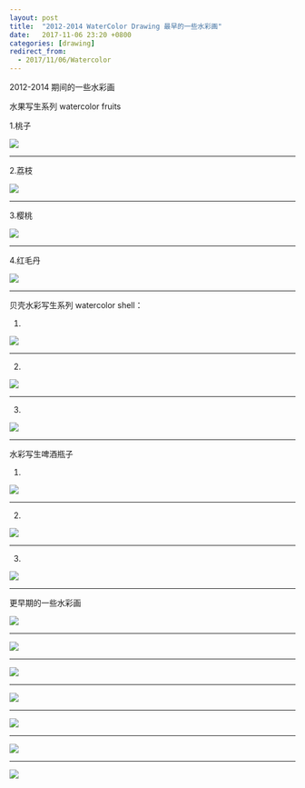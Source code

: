 ```yaml
---
layout: post
title:  "2012-2014 WaterColor Drawing 最早的一些水彩画"
date:   2017-11-06 23:20 +0800
categories: [drawing]
redirect_from:
  - 2017/11/06/Watercolor
---
```


2012-2014 期间的一些水彩画



水果写生系列  watercolor fruits

1.桃子

![](https://wx2.sinaimg.cn/mw690/698f3196gy1flar6u4zwij20qo0lawfb.jpg)



---



2.荔枝

![](https://wx3.sinaimg.cn/mw690/698f3196gy1fl8s0pkdggj20vy0mo0tk.jpg)



------



3.樱桃

![](https://wx3.sinaimg.cn/mw690/698f3196gy1fl8s0plqmwj20kw0gs0u4.jpg)



------



4.红毛丹

![](http://wx2.sinaimg.cn/mw690/698f3196gy1g0pvkg8aotj21410u0k4z.jpg)



---





贝壳水彩写生系列  watercolor shell：

1.

![](https://wx4.sinaimg.cn/mw690/698f3196gy1g0qhkzlgqtj21410u07fo.jpg)



------



2.

![](https://wx2.sinaimg.cn/mw690/698f3196gy1g0qhkyr2tbj21410u0h9a.jpg)



------

3.

![](https://wx1.sinaimg.cn/mw690/698f3196gy1g0qhky0bf7j21410u0tie.jpg)



------



水彩写生啤酒瓶子

1.

![](http://wx3.sinaimg.cn/mw690/698f3196gy1g0pv4kd66gj21410u0wy5.jpg)



------

2.

![](http://wx3.sinaimg.cn/mw690/698f3196gy1g0pv4n8go9j20u0140x6r.jpg)



------

3.

![](http://wx2.sinaimg.cn/mw690/698f3196gy1g0pv4myoddj20u0140hdv.jpg)



------



更早期的一些水彩画



![](https://wx1.sinaimg.cn/mw690/698f3196gy1g0pvl76h3wj21410u04f9.jpg)





------





![](https://wx2.sinaimg.cn/mw690/698f3196gy1g0qhkz6ovsj21410u04jg.jpg)





------





![](http://wx1.sinaimg.cn/mw690/698f3196gy1g0pvl90drxj20u0140hdv.jpg)





------





![](https://wx4.sinaimg.cn/mw690/698f3196gy1g0pv3xku3dj20u00u01ky.jpg)





------





![](https://wx2.sinaimg.cn/mw690/698f3196gy1g0qhkywvf4j20u00u0anx.jpg)





------





![](https://wx4.sinaimg.cn/mw690/698f3196gy1g0qhg69kncj20u01407wj.jpg)





------





![](https://wx2.sinaimg.cn/mw690/698f3196gy1g0qizcqjdoj20nm0dwn1n.jpg)



